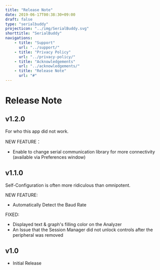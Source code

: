 ```yaml
---
title: "Release Note"
date: 2019-06-17T00:38:30+09:00
draft: false
type: "serialbuddy"
projecticon: "../img/SerialBuddy.svg"
shorttitle: "SerialBuddy"
navigations:
    - title: "Support"
      url: "../support/"
    - title: "Privacy Policy"
      url: "../privacy-policy/"
    - title: "Acknowledgements"
      url: "../acknowledgements/"
    - title: "Release Note"
      url: "#"
---
```


# Release Note

## v1.2.0

For who this app did not work.

NEW FEATURE：

- Enable to change serial communication library for more connectivity (available via Preferences window)

## v1.1.0

Self-Configuration is often more ridiculous than omnipotent.

NEW FEATURE:

- Automatically Detect the Baud Rate

FIXED:

- Displayed text & graph's filling color on the Analyzer  
- An Issue that the Session Manager did not unlock controls after the peripheral was removed

## v1.0

- Initial Release
